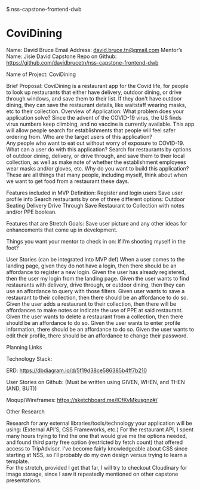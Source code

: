 $ nss-capstone-frontend-dwb
# CoviDining 

Name:  David Bruce
Email Address:  david.bruce.tn@gmail.com
Mentor’s Name:  Jisie David
Capstone Repo on Github: 
https://github.com/davidbrucetn/nss-capstone-frontend-dwb


Name of Project: CoviDining

Brief Proposal: CoviDining is a restaurant app for the Covid life, for people to look up restaurants that either have delivery, outdoor dining, or drive through windows, and save them to their list. If they don't have outdoor dining, they can save the restaurant details, like waitstaff wearing masks, etc to their collection.
Overview of Application: 
What problem does your application solve? 
Since the advent of the COVID-19 virus, the US finds virus numbers keep climbing, and no vaccine is currently available. This app will allow people search for establishments that people will feel safer ordering from.
Who are the target users of this application?  
Any people who want to eat out without worry of exposure to COVID-19.
What can a user do with this application?
Search for restaurants by options of outdoor dining, delivery, or drive through, and save them to their local collection, as well as make note of whether the establishment employees wear masks and/or gloves, etc.
Why do you want to build this application?
These are all things that many people, including myself, think about when we want to get food from a restaurant these days.

Features included in MVP Definition: 
Register and login users
Save user profile info
Search restaurants by one of three different options: 
Outdoor Seating
Delivery
Drive Through
Save Restaurant to Collection with notes and/or PPE boolean.

Features that are Stretch Goals:
Save user picture and any other ideas for enhancements that come up in development.

Things you want your mentor to check in on:
If I’m shooting myself in the foot?

User Stories (can be integrated into MVP def)
When a user comes to the landing page, given they do not have a login, then there should be an affordance to register a new login.
Given the user has already registered, then the user my login from the landing page.
Given the user wants to find restaurants with delivery, drive through, or outdoor dining, then they can use an affordance to query with those filters.
Given user wants to save a restaurant to their collection, then there should be an affordance to do so.
Given the user adds a restaurant to their collection, then there will be affordances to make notes or indicate the use of PPE at said restaurant.
Given the user wants to delete a restaurant from a collection, then there should be an affordance to do so.
Given the user wants to enter profile information, there should be an affordance to do so.
Given the user wants to edit their profile, there should be an affordance to change their password.

Planning Links

Technology Stack: 

ERD: https://dbdiagram.io/d/5f19d38ce586385b4ff7b210

User Stories on Github: 
(Must be written using GIVEN, WHEN, and THEN (AND, BUT))

Moqup/Wireframes: https://sketchboard.me/lCfKvMkusgnz#/



Other Research

Research for any external libraries/tools/technology your application will be using: (External API’S, CSS Frameworks, etc.)
For the restaurant API, I spent many hours trying to find the one that would give me the options needed, and found third party free option (restricted by fetch count) that offered access to TripAdvisor.
I’ve become fairly knowledgeable about CSS since starting at NSS, so I’ll probably do my own design versus trying to learn a template.  
For the stretch, provided I get that far, I will try to checkout Cloudinary for image storage, since I saw it repeatedly mentioned on other capstone presentations.
